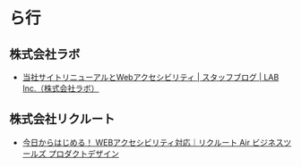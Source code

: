 # ら行

## 株式会社ラボ
- [当社サイトリニューアルとWebアクセシビリティ | スタッフブログ | LAB Inc.（株式会社ラボ）](https://lab-inc.jp/staffblog/web/a11y/201911/13_714.html)

## 株式会社リクルート
- [今日からはじめる！ WEBアクセシビリティ対応｜リクルート Air ビジネスツールズ プロダクトデザイン](https://designblog.recruit-lifestyle.co.jp/n/n03e7d354c203)